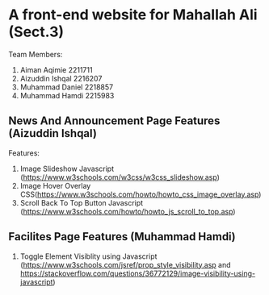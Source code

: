 # A front-end website for Mahallah Ali (Sect.3)

Team Members:
1. Aiman Aqimie 2211711
2. Aizuddin Ishqal 2216207
3. Muhammad Daniel 2218857
4. Muhammad Hamdi 2215983


News And Announcement Page Features (Aizuddin Ishqal)
----------------------------------------------
Features:
1. Image Slideshow Javascript (https://www.w3schools.com/w3css/w3css_slideshow.asp)
2. Image Hover Overlay CSS(https://www.w3schools.com/howto/howto_css_image_overlay.asp)
3. Scroll Back To Top Button Javascript (https://www.w3schools.com/howto/howto_js_scroll_to_top.asp)

Facilites Page Features (Muhammad Hamdi)
----------------------------------------------
1. Toggle Element Visiblity using Javascript (https://www.w3schools.com/jsref/prop_style_visibility.asp and https://stackoverflow.com/questions/36772129/image-visibility-using-javascript)
